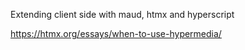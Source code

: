 Extending client side with maud, htmx and hyperscript

https://htmx.org/essays/when-to-use-hypermedia/